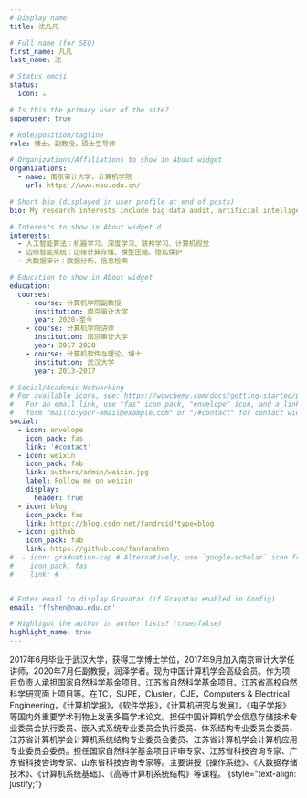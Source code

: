 ```yaml
---
# Display name
title: 沈凡凡

# Full name (for SEO)
first_name: 凡凡
last_name: 沈

# Status emoji
status:
  icon: ☕️

# Is this the primary user of the site?
superuser: true

# Role/position/tagline
role: 博士，副教授，硕士生导师

# Organizations/Affiliations to show in About widget
organizations:
  - name: 南京审计大学，计算机学院
    url: https://www.nau.edu.cn/

# Short bio (displayed in user profile at end of posts)
bio: My research interests include big data audit, artificial intelligence and computer system.

# Interests to show in About widget d
interests:
  - 人工智能算法：机器学习、深度学习、联邦学习、计算机视觉
  - 边缘智能系统：边缘计算存储、模型压缩、隐私保护
  - 大数据审计：数据分析、信息检索

# Education to show in About widget
education:
  courses:
    - course: 计算机学院副教授
      institution: 南京审计大学
      year: 2020-至今
    - course: 计算机学院讲师
      institution: 南京审计大学
      year: 2017-2020
    - course: 计算机软件与理论，博士
      institution: 武汉大学
      year: 2013-2017

# Social/Academic Networking
# For available icons, see: https://wowchemy.com/docs/getting-started/page-builder/#icons
#   For an email link, use "fas" icon pack, "envelope" icon, and a link in the
#   form "mailto:your-email@example.com" or "/#contact" for contact widget.
social:
  - icon: envelope
    icon_pack: fas
    link: '#contact'
  - icon: weixin
    icon_pack: fab
    link: authors/admin/weixin.jpg
    label: Follow me on weixin
    display:
      header: true
  - icon: blog
    icon_pack: fas
    link: https://blog.csdn.net/fandroid?type=blog
  - icon: github
    icon_pack: fab
    link: https://github.com/fanfanshen
#  - icon: graduation-cap # Alternatively, use `google-scholar` icon from `ai` icon pack
#    icon_pack: fas
#    link: #


# Enter email to display Gravatar (if Gravatar enabled in Config)
email: 'ffshen@nau.edu.cn'

# Highlight the author in author lists? (true/false)
highlight_name: true
---
```


2017年6月毕业于武汉大学，获得工学博士学位，2017年9月加入南京审计大学任讲师，2020年7月任副教授，润泽学者。现为中国计算机学会高级会员。作为项目负责人承担国家自然科学基金项目、江苏省自然科学基金项目、江苏省高校自然科学研究面上项目等。在TC，SUPE，Cluster，CJE，Computers & Electrical Engineering，《计算机学报》，《软件学报》，《计算机研究与发展》，《电子学报》等国内外重要学术刊物上发表多篇学术论文。担任中国计算机学会信息存储技术专业委员会执行委员、嵌入式系统专业委员会执行委员、体系结构专业委员会委员、江苏省计算机学会计算机系统结构专业委员会委员、江苏省计算机学会计算机应用专业委员会委员。担任国家自然科学基金项目评审专家、江苏省科技咨询专家、广东省科技咨询专家、山东省科技咨询专家等。主要讲授《操作系统》、《大数据存储技术》、《计算机系统基础》、《高等计算机系统结构》等课程。
{style="text-align: justify;"}

